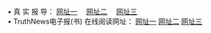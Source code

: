 &#8226; 真 实 报 导：
<a href="http://522.duckdns.org/read/" target="_blank">网址一</a>
　<a href="http://377.ygto.com:81/" target="_blank">网址二</a>
　<a href="http://33.404.mn/read/" target="_blank">网址三</a>
　<br />
&#8226; TruthNews电子报(书) 在线阅读网址：
  <a href="http://522.duckdns.org/read/" target="_blank">网址一</a>
  <a href="http://377.ygto.com:81/" target="_blank">网址二</a>
<a href="http://33.404.mn/read/" target="_blank">网址三</a><br />


